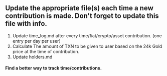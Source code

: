 ## Update the appropriate file(s) each time a new contribution is made. Don't forget to update this file with info.


1. Update time_log.md after every time/fiat/crypto/asset contribution. (one entry per day per user)
2. Calculate The amount of TXN to be given to user based on the 24k Gold price at the time of contribution.
3. Update holders.md



#### Find a better way to track time/contributions.